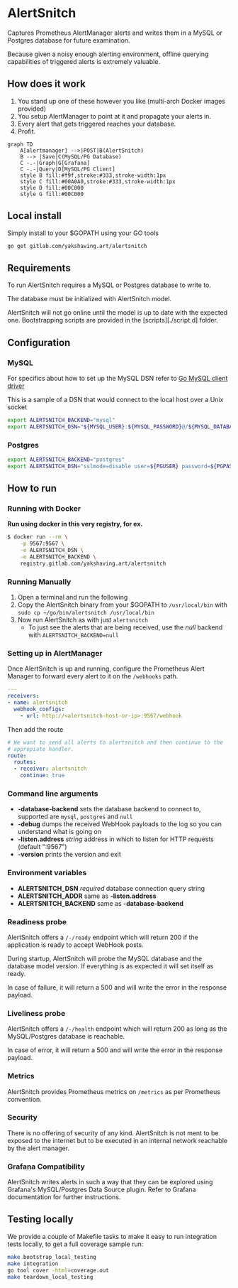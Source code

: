 # AlertSnitch

Captures Prometheus AlertManager alerts and writes them in a MySQL or
Postgres database for future examination.

Because given a noisy enough alerting environment, offline querying
capabilities of triggered alerts is extremely valuable.

## How does it work

1. You stand up one of these however you like (multi-arch Docker images provided)
1. You setup AlertManager to point at it and propagate your alerts in.
1. Every alert that gets triggered reaches your database.
1. Profit.

```mermaid
graph TD
    A[alertmanager] -->|POST|B(AlertSnitch)
    B --> |Save|C(MySQL/PG Database)
    C -.-|Graph|G[Grafana]
    C -.-|Query|D[MySQL/PG Client]
    style B fill:#f9f,stroke:#333,stroke-width:1px
    style C fill:#00A0A0,stroke:#333,stroke-width:1px
    style D fill:#00C000
    style G fill:#00C000
```

## Local install

Simply install to your $GOPATH using your GO tools

```sh
go get gitlab.com/yakshaving.art/alertsnitch
```

## Requirements

To run AlertSnitch requires a MySQL or Postgres database to write to.

The database must be initialized with AlertSnitch model.

AlertSnitch will not go online until the model is up to date with the
expected one. Bootstrapping scripts are provided in the [scripts][./script.d]
folder.

## Configuration

### MySQL

For specifics about how to set up the MySQL DSN refer to [Go MySQL client driver][1]

This is a sample of a DSN that would connect to the local host over a Unix socket

```bash
export ALERTSNITCH_BACKEND="mysql"
export ALERTSNITCH_DSN="${MYSQL_USER}:${MYSQL_PASSWORD}@/${MYSQL_DATABASE}"
```

### Postgres

```bash
export ALERTSNITCH_BACKEND="postgres"
export ALERTSNITCH_DSN="sslmode=disable user=${PGUSER} password=${PGPASSWORD} host=${PGHOST} database=${PGDATABASE}"
```

## How to run

### Running with Docker

**Run using docker in this very registry, for ex.**

```sh
$ docker run --rm \
    -p 9567:9567 \
    -e ALERTSNITCH_DSN \
    -e ALERTSNITCH_BACKEND \
    registry.gitlab.com/yakshaving.art/alertsnitch
```

### Running Manually

1. Open a terminal and run the following
1. Copy the AlertSnitch binary from your $GOPATH to `/usr/local/bin` with `sudo cp ~/go/bin/alertsnitch /usr/local/bin`
1. Now run AlertSnitch as with just `alertsnitch`
   - To just see the alerts that are being received, use the *null* backend with `ALERTSNITCH_BACKEND=null`

### Setting up in AlertManager

Once AlertSnitch is up and running, configure the Prometheus Alert Manager to
forward every alert to it on the `/webhooks` path.

```yaml
---
receivers:
- name: alertsnitch
  webhook_configs:
    - url: http://<alertsnitch-host-or-ip>:9567/webhook
```

Then add the route

```yaml
# We want to send all alerts to alertsnitch and then continue to the
# appropiate handler.
route:
  routes:
  - receiver: alertsnitch
    continue: true
```

### Command line arguments

* **-database-backend** sets the database backend to connect to, supported are `mysql`, `postgres` and `null`
* **-debug** dumps the received WebHook payloads to the log so you can understand what is going on
* **-listen.address** _string_ address in which to listen for HTTP requests (default ":9567")
* **-version** prints the version and exit

### Environment variables

- **ALERTSNITCH_DSN** *required* database connection query string
- **ALERTSNITCH_ADDR** same as **-listen.address**
- **ALERTSNITCH_BACKEND**  same as **-database-backend**

### Readiness probe

AlertSnitch offers a `/-/ready` endpoint which will return 200 if the
application is ready to accept WebHook posts.

During startup, AlertSnitch will probe the MySQL database and the database
model version. If everything is as expected it will set itself as ready.

In case of failure, it will return a 500 and will write the error in the
response payload.

### Liveliness probe

AlertSnitch offers a `/-/health` endpoint which will return 200 as long as
the MySQL/Postgres database is reachable.

In case of error, it will return a 500 and will write the error in the
response payload.

### Metrics

AlertSnitch provides Prometheus metrics on `/metrics` as per Prometheus
convention.

### Security

There is no offering of security of any kind. AlertSnitch is not ment to be
exposed to the internet but to be executed in an internal network reachable
by the alert manager.

### Grafana Compatibility

AlertSnitch writes alerts in such a way that they can be explored using
Grafana's MySQL/Postgres Data Source plugin. Refer to Grafana documentation
for further instructions.

## Testing locally

We provide a couple of Makefile tasks to make it easy to run integration tests
locally, to get a full coverage sample run:

```sh
make bootstrap_local_testing
make integration
go tool cover -html=coverage.out
make teardown_local_testing
```

[1]: https://github.com/go-sql-driver/mysql
